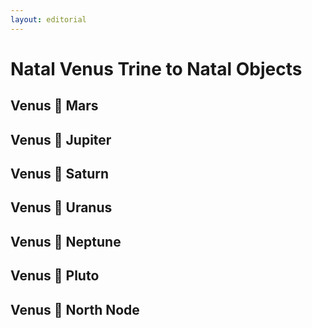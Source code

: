 ```yaml
---
layout: editorial
---
```


# Natal Venus Trine to Natal Objects

## Venus 🔺 Mars&#x20;

## Venus 🔺 Jupiter&#x20;

## Venus 🔺 Saturn&#x20;

## Venus 🔺 Uranus&#x20;

## Venus 🔺 Neptune&#x20;

## Venus 🔺 Pluto&#x20;

## Venus 🔺 North Node&#x20;
